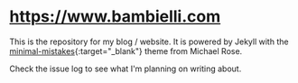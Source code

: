 # https://www.bambielli.com

This is the repository for my blog / website. 
It is powered by Jekyll with the [minimal-mistakes][minimal]{:target="_blank"} theme from Michael Rose.

Check the issue log to see what I'm planning on writing about.

[minimal]: https://github.com/mmistakes/minimal-mistakes
